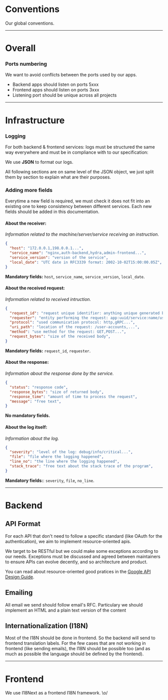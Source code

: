 # Conventions

Our global conventions.

____
# Overall

### Ports numbering

We want to avoid conflicts between the ports used by our apps.
- Backend apps should listen on ports 5xxx
- Frontend apps should listen on ports 3xxx
- Listening port should be unique across all projects

____
# Infrastructure

### Logging

For both backend & frontend services: logs must be structured the same way everywhere and must be in compliance with to our specification:

We use **JSON** to format our logs.

All following sections are on same level of the JSON object, we just split them by section to explain what are their purposes.

### Adding more fields

Everytime a new field is required, we must check it does not fit into an existing one to keep consistency between different services.
Each new fields should be added in this documentation.

#### About the receiver:
*Information related to the machine/server/service receiving an instruction.*

```json
{
  "host": "172.0.0.1,198.0.0.1...",
  "service_name": "nginx,auth-backend,hydra,admin-frontend...",
  "service_version": "version of the service",
  "local_date": "UTC date in RFC3339 format: 2002-10-02T15:00:00.05Z",
}
```

**Mandatory fields:** `host`, `service_name`, `service_version`, `local_date`.

#### About the received request:
*Information related to received intruction.*

```json
{
  "request_id": "request unique identifier: anything unique generated by first interlocutor",
  "requester": "entity performing the request: app:uuid/service:name/user:uuid...",
  "protocol": "used communication protocol: http,gRPC...",
  "uri_path": "location of the request: /user-accounts,...",
  "method": "use method for the request: GET,POST...",
  "request_bytes": "size of the received body",
}
```

**Mandatory fields:** `request_id`, `requester`.

#### About the response:
*Information about the response done by the service.*

``` json
{
  "status": "response code",
  "response_bytes": "size of returned body",
  "response_time": "amount of time to process the request",
  "message": "free text",
}
```

**No mandatory fields.**

#### About the log itself:
*Information about the log.*

```json
{
  "severity": "level of the log: debug/info/critical...",
  "file": "file where the logging happened",
  "line_no": "the line where the logging happened",
  "stack_trace": "free text about the stack trace of the program",
}
```

**Mandatory fields:**: `severity`, `file`, `no_line`.

____
# Backend

## API Format

For each API that don't need to follow a specific standard (like OAuth for the authentication), we aim to implement resource-oriented apis.

We target to be RESTful but we could make some exceptions according to our needs. Exceptions must be discussed and agreed between maintainers to ensure APIs can evolve decently, and so architecture and product.

You can read about resource-oriented good pratices in the [Google API Design Guide](https://cloud.google.com/apis/design/).

## Emailing

All email we send should follow email's RFC.
Particulary we should implement an HTML and a plain text version of the content

## Internationalization (I18N)

Most of the I18N should be done in frontend. So the backend will send to frontend translation labels.
For the few cases that are not working in frontend (like sending emails), the I18N should be possible too (and as much as possible the language should be defined by the frontend).

____
# Frontend

We use I18Next as a frontend I18N framework. \o/
